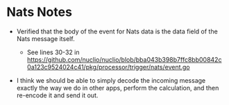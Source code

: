 ﻿# Nats Notes

* Verified that the body of the event for Nats data is the data field of the Nats message itself.
	* See lines 30-32 in <https://github.com/nuclio/nuclio/blob/bba043b398b7ffc8bb00842c0a123c9524024c41/pkg/processor/trigger/nats/event.go>

* I think we should be able to simply decode the incoming message exactly the way we do in other apps,  perform the calculation, and then re-encode it and send it out.

